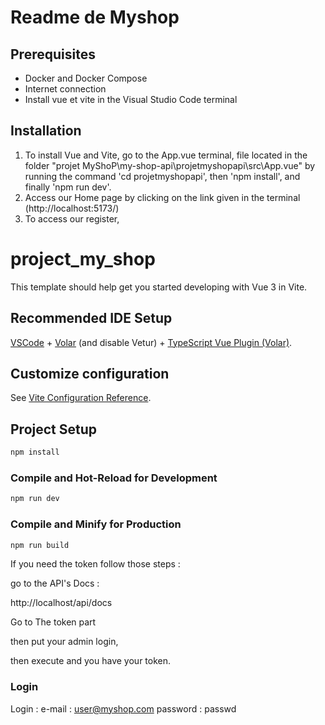 # Readme de Myshop 

## Prerequisites

- Docker and Docker Compose
- Internet connection
- Install vue et vite in the Visual Studio Code terminal

## Installation

1) To install Vue and Vite, go to the App.vue terminal, file located in the folder "projet MyShoP\my-shop-api\projetmyshopapi\src\App.vue" by
   running the command 'cd projetmyshopapi', then 'npm install', and finally 'npm run dev'.
2) Access our Home page by clicking on the link given in the terminal (http://localhost:5173/)
3) To access our register,

# project_my_shop

This template should help get you started developing with Vue 3 in Vite.

## Recommended IDE Setup

[VSCode](https://code.visualstudio.com/) + [Volar](https://marketplace.visualstudio.com/items?itemName=Vue.volar) (and disable Vetur) + [TypeScript Vue Plugin (Volar)](https://marketplace.visualstudio.com/items?itemName=Vue.vscode-typescript-vue-plugin).

## Customize configuration

See [Vite Configuration Reference](https://vitejs.dev/config/).

## Project Setup

```sh
npm install
```

### Compile and Hot-Reload for Development

```sh
npm run dev
```

### Compile and Minify for Production

```sh
npm run build
```

If you need the token follow those steps :

go to the API's Docs :

http://localhost/api/docs

Go to The token part 

then put your admin login, 

then execute and you have your token.

### Login

Login :
   e-mail : user@myshop.com
   password : passwd




          

